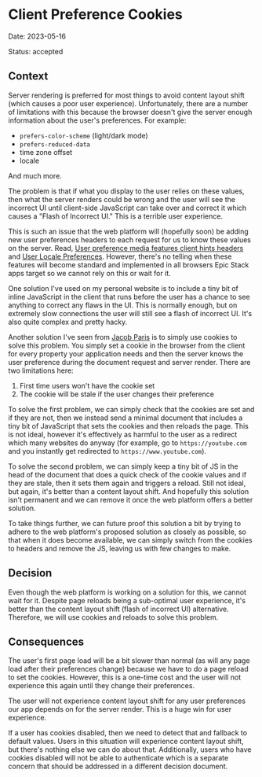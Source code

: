 # Client Preference Cookies

Date: 2023-05-16

Status: accepted

## Context

Server rendering is preferred for most things to avoid content layout shift
(which causes a poor user experience). Unfortunately, there are a number of
limitations with this because the browser doesn't give the server enough
information about the user's preferences. For example:

- `prefers-color-scheme` (light/dark mode)
- `prefers-reduced-data`
- time zone offset
- locale

And much more.

The problem is that if what you display to the user relies on these values, then
what the server renders could be wrong and the user will see the incorrect UI
until client-side JavaScript can take over and correct it which causes a "Flash
of Incorrect UI." This is a terrible user experience.

This is such an issue that the web platform will (hopefully soon) be adding new
user preferences headers to each request for us to know these values on the
server. Read,
[User preference media features client hints headers](https://web.dev/user-preference-media-features-headers/)
and
[User Locale Preferences](https://github.com/romulocintra/user-locale-client-hints).
However, there's no telling when these features will become standard and
implemented in all browsers Epic Stack apps target so we cannot rely on this or
wait for it.

One solution I've used on my personal website is to include a tiny bit of inline
JavaScript in the client that runs before the user has a chance to see anything
to correct any flaws in the UI. This is normally enough, but on extremely slow
connections the user will still see a flash of incorrect UI. It's also quite
complex and pretty hacky.

Another solution I've seen from
[Jacob Paris](https://www.jacobparis.com/content/remix-ssr-dates) is to simply
use cookies to solve this problem. You simply set a cookie in the browser from
the client for every property your application needs and then the server knows
the user preference during the document request and server render. There are two
limitations here:

1. First time users won't have the cookie set
2. The cookie will be stale if the user changes their preference

To solve the first problem, we can simply check that the cookies are set and if
they are not, then we instead send a minimal document that includes a tiny bit
of JavaScript that sets the cookies and then reloads the page. This is not
ideal, however it's effectively as harmful to the user as a redirect which many
websites do anyway (for example, go to `https://youtube.com` and you instantly
get redirected to `https://www.youtube.com`).

To solve the second problem, we can simply keep a tiny bit of JS in the head of
the document that does a quick check of the cookie values and if they are stale,
then it sets them again and triggers a reload. Still not ideal, but again, it's
better than a content layout shift. And hopefully this solution isn't permanent
and we can remove it once the web platform offers a better solution.

To take things further, we can future proof this solution a bit by trying to
adhere to the web platform's proposed solution as closely as possible, so that
when it does become available, we can simply switch from the cookies to headers
and remove the JS, leaving us with few changes to make.

## Decision

Even though the web platform is working on a solution for this, we cannot wait
for it. Despite page reloads being a sub-optimal user experience, it's better
than the content layout shift (flash of incorrect UI) alternative. Therefore, we
will use cookies and reloads to solve this problem.

## Consequences

The user's first page load will be a bit slower than normal (as will any page
load after their preferences change) because we have to do a page reload to set
the cookies. However, this is a one-time cost and the user will not experience
this again until they change their preferences.

The user will not experience content layout shift for any user preferences our
app depends on for the server render. This is a huge win for user experience.

If a user has cookies disabled, then we need to detect that and fallback to
default values. Users in this situation will experience content layout shift,
but there's nothing else we can do about that. Additionally, users who have
cookies disabled will not be able to authenticate which is a separate concern
that should be addressed in a different decision document.
